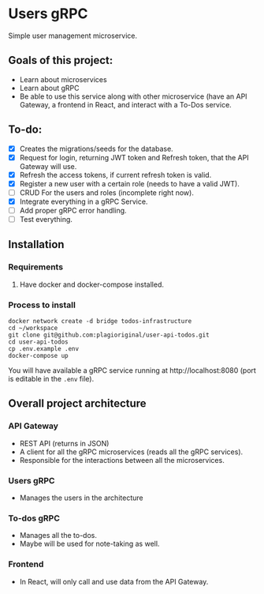 # Users gRPC

Simple user management microservice.

## Goals of this project:
- Learn about microservices
- Learn about gRPC
- Be able to use this service along with other microservice (have an API Gateway, a frontend in React, and interact with a To-Dos service.

## To-do:

- [x] Creates the migrations/seeds for the database.
- [x] Request for login, returning JWT token and Refresh token, that the API Gateway will use.
- [x] Refresh the access tokens, if current refresh token is valid.
- [x] Register a new user with a certain role (needs to have a valid JWT).
- [ ] CRUD For the users and roles (incomplete right now).
- [x] Integrate everything in a gRPC Service.
- [ ] Add proper gRPC error handling.
- [ ] Test everything.

## Installation
### Requirements
1. Have docker and docker-compose installed.

### Process to install
```
docker network create -d bridge todos-infrastructure
cd ~/workspace
git clone git@github.com:plagioriginal/user-api-todos.git
cd user-api-todos
cp .env.example .env
docker-compose up
```
You will have available a gRPC service running at http://localhost:8080 (port is editable in the `.env` file).

## Overall project architecture

### API Gateway
- REST API (returns in JSON)
- A client for all the gRPC microservices (reads all the gRPC services).
- Responsible for the interactions between all the microservices.

### Users gRPC
- Manages the users in the architecture

### To-dos gRPC
- Manages all the to-dos.
- Maybe will be used for note-taking as well.

### Frontend
- In React, will only call and use data from the API Gateway.
